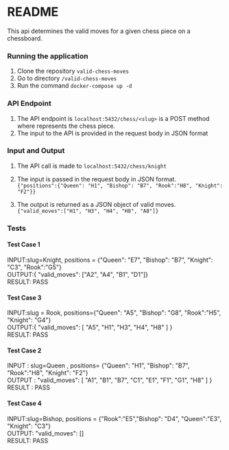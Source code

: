 # README #

This api determines the valid moves for a given chess piece on a chessboard.

### Running the application ###
1. Clone the repository ```valid-chess-moves```
2. Go to directory ```/valid-chess-moves```
3. Run the command ```docker-compose up -d```


### API Endpoint ###
1. The API endpoint is ```localhost:5432/chess/<slug>``` is a POST method where <slug> represents the chess piece.
2. The input to the API is provided in the request body in JSON format


### Input and Output ###
1. The API call is made to ```localhost:5432/chess/knight```
2. The input is passed in the request body in JSON format. <br>```{"positions":{"Queen": "H1", "Bishop": "B7", "Rook":"H8", "Knight": "F2"}}```

3. The output is returned as a JSON object of valid moves.<br>```{"valid_moves":["H1", "H3", "H4", "H8", "A8"]}```

### Tests ###



#### Test Case 1 ####
INPUT:slug=Knight, positions =  {"Queen": "E7", "Bishop": "B7", "Knight": "C3", "Rook":"G5"}<br>
OUTPUT:{
  "valid_moves": ["A2",
    "A4",
    "B1",
    "D1"]}<br>
RESULT: PASS <br>
#### Test Case 3 ####
INPUT:slug = Rook, positions={"Queen": "A5", "Bishop": "G8", "Rook":"H5", "Knight": "G4"}<br> 
OUTPUT:{
  "valid_moves": [
    "A5",
    "H1",
    "H3",
    "H4",
    "H8"
  ]
}<br>
RESULT: PASS <br>
#### Test Case 2 ####
INPUT : slug=Queen , positions= {"Queen": "H1", "Bishop": "B7", "Rook":"H8", "Knight": "F2"}<br>
OUTPUT : "valid_moves": [
    "A1",
    "B1",
    "B7",
    "C1",
    "E1",
    "F1",
    "G1",
    "H8"
  ]
} <br>
RESULT : PASS <br>

#### Test Case 4 ####
INPUT:slug=Bishop, positions =  {"Rook":"E5","Bishop": "D4", "Queen":"E3", "Knight": "C3"}<br>
OUTPUT: "valid_moves": [] <br>
RESULT: PASS <br>
